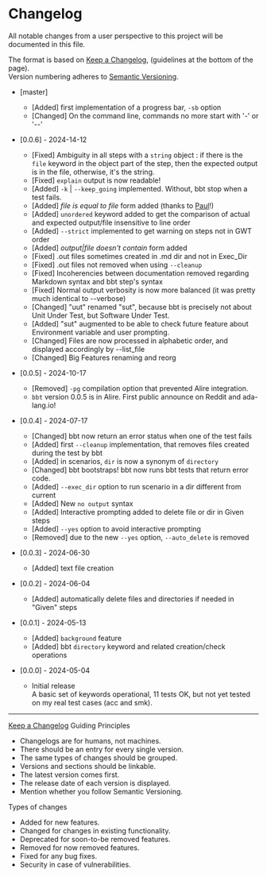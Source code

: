 <!-- omit from toc -->
# Changelog

All notable changes from a user perspective to this project will be documented in this file.  

The format is based on [Keep a Changelog](http://keepachangelog.com/en/1.1.0/), (guidelines at the bottom of the page).  
Version numbering adheres to [Semantic Versioning](http://semver.org/spec/v2.0.0.html).

- [master]
  - [Added]   first implementation of a progress bar, `-sb` option
  - [Changed] On the command line, commands no more start with '-' or '--'

- [0.0.6] - 2024-14-12
  - [Fixed]   Ambiguity in all steps with a `string` object : if there is the `file` keyword in the object
              part of the step, then the expected output is in the file, otherwise, it's the string.
  - [Fixed]   `explain` output is now readable!
  - [Added]   `-k` | `--keep_going` implemented. Without, bbt stop when a test fails.
  - [Added]   *file is equal to file* form added (thanks to [Paul](https://forum.ada-lang.io/u/pyj)!)
  - [Added]   `unordered` keyword added to get the comparison of actual and expected output/file insensitive to line order
  - [Added]   `--strict` implemented to get warning on steps not in GWT order
  - [Added]   *output|file doesn't contain* form added
  - [Fixed]   .out files sometimes created in .md dir and not in Exec_Dir
  - [Fixed]   .out files not removed when using `--cleanup`
  - [Fixed]   Incoherencies between documentation removed regarding Markdown syntax and bbt step's syntax
  - [Fixed]   Normal output verbosity is now more balanced (it was pretty much identical to --verbose)  
  - [Changed] "uut" renamed "sut", because bbt is precisely not about Unit Under Test, but Software Under Test.
  - [Added]   "sut" augmented to be able to check future feature about Environment variable and user prompting.
  - [Changed] Files are now processed in alphabetic order, and displayed accordingly by --list_file
  - [Changed] Big Features renaming and reorg

- [0.0.5] - 2024-10-17
  - [Removed] `-pg` compilation option that prevented Alire integration. 
  - `bbt` version 0.0.5 is in Alire. First public announce on Reddit and ada-lang.io!
  
- [0.0.4] - 2024-07-17
  - [Changed] bbt now return an error status when one of the test fails
  - [Added]   first `--cleanup` implementation, that removes files created during the test by bbt
  - [Added]   in scenarios, `dir` is now a synonym of `directory`
  - [Changed] bbt bootstraps! bbt now runs bbt tests that return error code.
  - [Added]   `--exec_dir` option to run scenario in a dir different from current
  - [Added]   New `no output` syntax
  - [Added]   Interactive prompting added to delete file or dir in Given steps
  - [Added]   `--yes` option to avoid interactive prompting
  - [Removed] due to the new `--yes` option, `--auto_delete` is removed
  
- [0.0.3] - 2024-06-30
  - [Added] text file creation

- [0.0.2] - 2024-06-04 
  - [Added] automatically delete files and directories if needed in "Given" steps
    
- [0.0.1] - 2024-05-13
  - [Added] `background` feature
  - [Added] bbt `directory` keyword and related creation/check operations

- [0.0.0] - 2024-05-04
  - Initial release  
    A basic set of keywords operational, 11 tests OK, but not yet tested on my real test cases (acc and smk). 

---

[Keep a Changelog](http://keepachangelog.com/en/1.1.0/) Guiding Principles
  - Changelogs are for humans, not machines.
  - There should be an entry for every single version.
  - The same types of changes should be grouped.
  - Versions and sections should be linkable.
  - The latest version comes first.
  - The release date of each version is displayed.
  - Mention whether you follow Semantic Versioning.

Types of changes
  - Added for new features.
  - Changed for changes in existing functionality.
  - Deprecated for soon-to-be removed features.
  - Removed for now removed features.
  - Fixed for any bug fixes.
  - Security in case of vulnerabilities.

